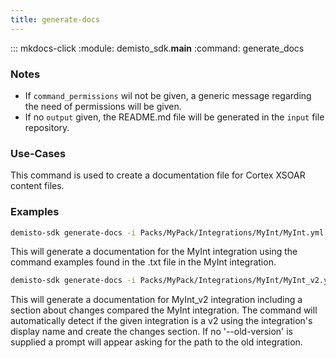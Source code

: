 ```yaml
---
title: generate-docs
---
```



::: mkdocs-click
    :module: demisto_sdk.__main__
    :command: generate_docs

### Notes

* If `command_permissions` wil not be given, a generic message regarding the need of permissions will be given.
* If no `output` given, the README.md file will be generated in the `input` file repository.

### Use-Cases

This command is used to create a documentation file for Cortex XSOAR content files.

### Examples

```bash
demisto-sdk generate-docs -i Packs/MyPack/Integrations/MyInt/MyInt.yml -e Packs/MyPack/Integrations/MyInt/command_exmaple.txt
```

This will generate a documentation for the MyInt integration using the command examples found in the .txt file in the MyInt integration.

```bash
demisto-sdk generate-docs -i Packs/MyPack/Integrations/MyInt/MyInt_v2.yml --old-version Packs/MyPack/Integrations/MyInt/MyInt.yml
```

This will generate a documentation for MyInt_v2 integration including a section about changes compared the MyInt integration.
The command will automatically detect if the given integration is a v2 using the integration's display name and create the changes section.
If no '--old-version' is supplied a prompt will appear asking for the path to the old integration.
